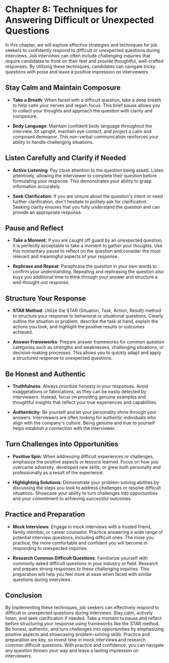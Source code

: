 Chapter 8: Techniques for Answering Difficult or Unexpected Questions
=====================================================================

In this chapter, we will explore effective strategies and techniques for job seekers to confidently respond to difficult or unexpected questions during interviews. Job interviews can often include challenging inquiries that require candidates to think on their feet and provide thoughtful, well-crafted responses. By utilizing these techniques, candidates can navigate tricky questions with poise and leave a positive impression on interviewers.

Stay Calm and Maintain Composure
--------------------------------

* **Take a Breath**: When faced with a difficult question, take a deep breath to help calm your nerves and regain focus. This brief pause allows you to collect your thoughts and approach the question with clarity and composure.

* **Body Language**: Maintain confident body language throughout the interview. Sit upright, maintain eye contact, and project a calm and composed demeanor. This non-verbal communication reinforces your ability to handle challenging situations.

Listen Carefully and Clarify if Needed
--------------------------------------

* **Active Listening**: Pay close attention to the question being asked. Listen attentively, allowing the interviewer to complete their question before formulating your response. This demonstrates your ability to grasp information accurately.

* **Seek Clarification**: If you are unsure about the question's intent or need further clarification, don't hesitate to politely ask for clarification. Seeking clarity ensures that you fully understand the question and can provide an appropriate response.

Pause and Reflect
-----------------

* **Take a Moment**: If you are caught off guard by an unexpected question, it is perfectly acceptable to take a moment to gather your thoughts. Use this momentary pause to reflect on the question and consider the most relevant and meaningful aspects of your response.

* **Rephrase and Repeat**: Paraphrase the question in your own words to confirm your understanding. Repeating and rephrasing the question also buys you additional time to think through your answer and structure a well-thought-out response.

Structure Your Response
-----------------------

* **STAR Method**: Utilize the STAR (Situation, Task, Action, Result) method to structure your response to behavioral or situational questions. Clearly outline the situation or problem, describe the task at hand, explain the actions you took, and highlight the positive results or outcomes achieved.

* **Answer Frameworks**: Prepare answer frameworks for common question categories such as strengths and weaknesses, challenging situations, or decision-making processes. This allows you to quickly adapt and apply a structured response to unexpected questions.

Be Honest and Authentic
-----------------------

* **Truthfulness**: Always prioritize honesty in your responses. Avoid exaggerations or fabrications, as they can be easily detected by interviewers. Instead, focus on providing genuine examples and thoughtful insights that reflect your true experiences and capabilities.

* **Authenticity**: Be yourself and let your personality shine through your answers. Interviewers are often looking for authentic individuals who align with the company's culture. Being genuine and true to yourself helps establish a connection with the interviewer.

Turn Challenges into Opportunities
----------------------------------

* **Positive Spin**: When addressing difficult experiences or challenges, emphasize the positive aspects or lessons learned. Focus on how you overcame adversity, developed new skills, or grew both personally and professionally as a result of the experience.

* **Highlighting Solutions**: Demonstrate your problem-solving abilities by discussing the steps you took to address challenges or resolve difficult situations. Showcase your ability to turn challenges into opportunities and your commitment to achieving successful outcomes.

Practice and Preparation
------------------------

* **Mock Interviews**: Engage in mock interviews with a trusted friend, family member, or career counselor. Practice answering a wide range of potential interview questions, including difficult ones. The more you practice, the more comfortable and confident you will become in responding to unexpected inquiries.

* **Research Common Difficult Questions**: Familiarize yourself with commonly asked difficult questions in your industry or field. Research and prepare strong responses to these challenging inquiries. This preparation will help you feel more at ease when faced with similar questions during interviews.

Conclusion
----------

By implementing these techniques, job seekers can effectively respond to difficult or unexpected questions during interviews. Stay calm, actively listen, and seek clarification if needed. Take a moment to pause and reflect before structuring your response using frameworks like the STAR method. Be honest, authentic, and turn challenges into opportunities by emphasizing positive aspects and showcasing problem-solving skills. Practice and preparation are key, so invest time in mock interviews and research common difficult questions. With practice and confidence, you can navigate any question thrown your way and leave a lasting impression on interviewers.
